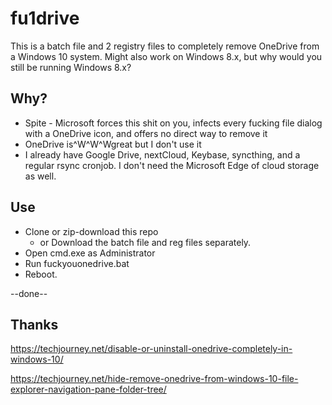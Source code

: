 # fu1drive

This is a batch file and 2 registry files to completely remove OneDrive from a Windows 10 system. Might also work on Windows 8.x, but why would you still be running Windows 8.x?

## Why?

* Spite - Microsoft forces this shit on you, infects every fucking file dialog with a OneDrive icon, and offers no direct way to remove it
* OneDrive is^W^W^Wgreat but I don't use it
* I already have Google Drive, nextCloud, Keybase, syncthing, and a regular rsync cronjob. I don't need the Microsoft Edge of cloud storage as well.

## Use

* Clone or zip-download this repo
  * or Download the batch file and reg files separately.
* Open cmd.exe as Administrator
* Run fuckyouonedrive.bat
* Reboot.

--done--

## Thanks
https://techjourney.net/disable-or-uninstall-onedrive-completely-in-windows-10/

https://techjourney.net/hide-remove-onedrive-from-windows-10-file-explorer-navigation-pane-folder-tree/


